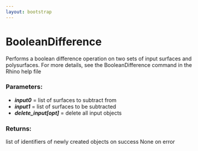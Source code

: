 ```yaml
---
layout: bootstrap
---
```


# BooleanDifference

Performs a boolean difference operation on two sets of input surfaces
        and polysurfaces. For more details, see the BooleanDifference command in
        the Rhino help file
        

### Parameters:

- ***input0*** = list of surfaces to subtract from
- ***input1*** = list of surfaces to be subtracted
- ***delete_input[opt]*** = delete all input objects
        

### Returns:


list of identifiers of newly created objects on success
None on error
        
